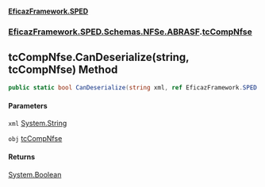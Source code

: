 #### [EficazFramework.SPED](EficazFrameworkSPED.md 'EficazFramework SPED')
### [EficazFramework.SPED.Schemas.NFSe.ABRASF](EficazFramework.SPED.Schemas.NFSe.ABRASF.md 'EficazFramework.SPED.Schemas.NFSe.ABRASF').[tcCompNfse](EficazFramework.SPED.Schemas.NFSe.ABRASF/tcCompNfse.md 'EficazFramework.SPED.Schemas.NFSe.ABRASF.tcCompNfse')

## tcCompNfse.CanDeserialize(string, tcCompNfse) Method

```csharp
public static bool CanDeserialize(string xml, ref EficazFramework.SPED.Schemas.NFSe.ABRASF.tcCompNfse obj);
```
#### Parameters

<a name='EficazFramework.SPED.Schemas.NFSe.ABRASF.tcCompNfse.CanDeserialize(string,EficazFramework.SPED.Schemas.NFSe.ABRASF.tcCompNfse).xml'></a>

`xml` [System.String](https://docs.microsoft.com/en-us/dotnet/api/System.String 'System.String')

<a name='EficazFramework.SPED.Schemas.NFSe.ABRASF.tcCompNfse.CanDeserialize(string,EficazFramework.SPED.Schemas.NFSe.ABRASF.tcCompNfse).obj'></a>

`obj` [tcCompNfse](EficazFramework.SPED.Schemas.NFSe.ABRASF/tcCompNfse.md 'EficazFramework.SPED.Schemas.NFSe.ABRASF.tcCompNfse')

#### Returns
[System.Boolean](https://docs.microsoft.com/en-us/dotnet/api/System.Boolean 'System.Boolean')